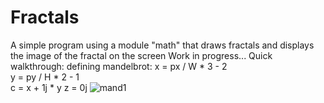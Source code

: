 # Fractals
A simple program using a module "math" that draws fractals and displays the image of the fractal on the screen
Work in progress...
Quick walkthrough:
defining mandelbrot:
        x = px / W * 3 - 2  
        y = py / H * 2 - 1  
        c = x + 1j * y
        z = 0j
![mand1](https://user-images.githubusercontent.com/101827148/159351101-8a07e84e-525c-4cf8-8c8e-893aa8487e19.png)

